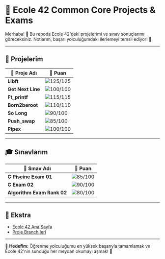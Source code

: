 # 🌟 **Ecole 42 Common Core Projects & Exams**

Merhaba! 🎉 Bu repoda Ecole 42'deki projelerimi ve sınav sonuçlarımı göreceksiniz. Notlarım, başarı yolculuğumdaki ilerlemeyi temsil ediyor! 🚀

---

## **🚀 Projelerim**

| 📁 **Proje Adı**           | 🎯 **Puan**    |
| -------------------------- | ------------- |
| **Libft**                  | ![125/125](https://img.shields.io/badge/-125%2F125-brightgreen) |
| **Get Next Line**          | ![100/100](https://img.shields.io/badge/-100%2F100-brightgreen) |
| **Ft_printf**              | ![115/115](https://img.shields.io/badge/-115%2F115-brightgreen) |
| **Born2beroot**            | ![110/110](https://img.shields.io/badge/-110%2F110-brightgreen) |
| **So Long**                | ![90/100](https://img.shields.io/badge/-90%2F100-yellow) |
| **Push_swap**              | ![85/100](https://img.shields.io/badge/-85%2F100-yellow) |
| **Pipex**                  | ![100/100](https://img.shields.io/badge/-100%2F100-brightgreen) |

---

## **🎓 Sınavlarım**

| 📝 **Sınav Adı**            | 🌟 **Puan**    |
| --------------------------- | ------------- |
| **C Piscine Exam 01**       | ![85/100](https://img.shields.io/badge/-85%2F100-yellow) |
| **C Exam 02**               | ![90/100](https://img.shields.io/badge/-90%2F100-yellow) |
| **Algorithm Exam Rank 02**  | ![80/100](https://img.shields.io/badge/-80%2F100-orange) |

---

## **🔗 Ekstra**
- [Ecole 42 Ana Sayfa](https://42.fr/en/homepage/)
- [Proje Branch'leri](#🚀-projelerim)

---

🎯 **Hedefim:** Öğrenme yolculuğumu en yüksek başarıyla tamamlamak ve Ecole 42'nin sunduğu her meydan okumayı aşmak! 💪
